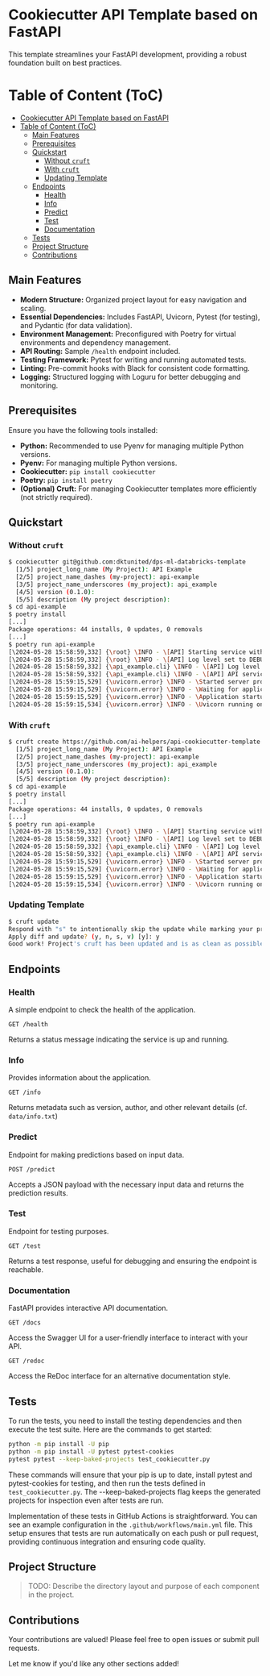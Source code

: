 # Cookiecutter API Template based on FastAPI

This template streamlines your FastAPI development, providing a robust foundation built on best practices.

# Table of Content (ToC)

- [Cookiecutter API Template based on FastAPI](#cookiecutter-api-template-based-on-fastapi)
- [Table of Content (ToC)](#table-of-content-toc)
  - [Main Features](#main-features)
  - [Prerequisites](#prerequisites)
  - [Quickstart](#quickstart)
    - [Without `cruft`](#without-cruft)
    - [With `cruft`](#with-cruft)
    - [Updating Template](#updating-template)
  - [Endpoints](#endpoints)
    - [Health](#health)
    - [Info](#info)
    - [Predict](#predict)
    - [Test](#test)
    - [Documentation](#documentation)
  - [Tests](#tests)
  - [Project Structure](#project-structure)
  - [Contributions](#contributions)


## Main Features

* **Modern Structure:** Organized project layout for easy navigation and scaling.
* **Essential Dependencies:** Includes FastAPI, Uvicorn, Pytest (for testing), and Pydantic (for data validation).
* **Environment Management:** Preconfigured with Poetry for virtual environments and dependency management.
* **API Routing:** Sample `/health` endpoint included.
* **Testing Framework:** Pytest for writing and running automated tests.
* **Linting:** Pre-commit hooks with Black for consistent code formatting.
* **Logging:** Structured logging with Loguru for better debugging and monitoring.

## Prerequisites

Ensure you have the following tools installed:

* **Python:** Recommended to use Pyenv for managing multiple Python versions.
* **Pyenv:** For managing multiple Python versions.
* **Cookiecutter:** `pip install cookiecutter`
* **Poetry:** `pip install poetry`
* **(Optional) Cruft:** For managing Cookiecutter templates more efficiently (not strictly required).

## Quickstart

### Without `cruft`

```bash
$ cookiecutter git@github.com:dktunited/dps-ml-databricks-template
  [1/5] project_long_name (My Project): API Example
  [2/5] project_name_dashes (my-project): api-example
  [3/5] project_name_underscores (my_project): api_example
  [4/5] version (0.1.0):
  [5/5] description (My project description):
$ cd api-example
$ poetry install
[...]
Package operations: 44 installs, 0 updates, 0 removals
[...]
$ poetry run api-example
[\2024-05-28 15:58:59,332] {\root} \INFO - \[API] Starting service with version 0.1.0...
[\2024-05-28 15:58:59,332] {\root} \INFO - \[API] Log level set to DEBUG
[\2024-05-28 15:58:59,332] {\api_example.cli} \INFO - \[API] Log level set to DEBUG
[\2024-05-28 15:58:59,332] {\api_example.cli} \INFO - \[API] API service starting on 0.0.0.0:80
[\2024-05-28 15:59:15,529] {\uvicorn.error} \INFO - \Started server process [98569]
[\2024-05-28 15:59:15,529] {\uvicorn.error} \INFO - \Waiting for application startup.
[\2024-05-28 15:59:15,529] {\uvicorn.error} \INFO - \Application startup complete.
[\2024-05-28 15:59:15,534] {\uvicorn.error} \INFO - \Uvicorn running on http://0.0.0.0:80 (Press CTRL+C to quit)
```

### With `cruft`
```bash
$ cruft create https://github.com/ai-helpers/api-cookiecutter-template
  [1/5] project_long_name (My Project): API Example
  [2/5] project_name_dashes (my-project): api-example
  [3/5] project_name_underscores (my_project): api_example
  [4/5] version (0.1.0):
  [5/5] description (My project description):
$ cd api-example
$ poetry install
[...]
Package operations: 44 installs, 0 updates, 0 removals
[...]
$ poetry run api-example
[\2024-05-28 15:58:59,332] {\root} \INFO - \[API] Starting service with version 0.1.0...
[\2024-05-28 15:58:59,332] {\root} \INFO - \[API] Log level set to DEBUG
[\2024-05-28 15:58:59,332] {\api_example.cli} \INFO - \[API] Log level set to DEBUG
[\2024-05-28 15:58:59,332] {\api_example.cli} \INFO - \[API] API service starting on 0.0.0.0:80
[\2024-05-28 15:59:15,529] {\uvicorn.error} \INFO - \Started server process [98569]
[\2024-05-28 15:59:15,529] {\uvicorn.error} \INFO - \Waiting for application startup.
[\2024-05-28 15:59:15,529] {\uvicorn.error} \INFO - \Application startup complete.
[\2024-05-28 15:59:15,534] {\uvicorn.error} \INFO - \Uvicorn running on http://0.0.0.0:80 (Press CTRL+C to quit)
```

### Updating Template

```bash
$ cruft update
Respond with "s" to intentionally skip the update while marking your project as up-to-date or respond with "v" to view the changes that will be applied.
Apply diff and update? (y, n, s, v) [y]: y
Good work! Project's cruft has been updated and is as clean as possible!
```

## Endpoints

### Health
A simple endpoint to check the health of the application.
```http
GET /health
```
Returns a status message indicating the service is up and running.

### Info
Provides information about the application.
```http
GET /info
```
Returns metadata such as version, author, and other relevant details (cf. `data/info.txt`)

### Predict
Endpoint for making predictions based on input data.
```http
POST /predict
```
Accepts a JSON payload with the necessary input data and returns the prediction results.

### Test
Endpoint for testing purposes.
```http
GET /test
```
Returns a test response, useful for debugging and ensuring the endpoint is reachable.

### Documentation
FastAPI provides interactive API documentation.
```http
GET /docs
```
Access the Swagger UI for a user-friendly interface to interact with your API.

```http
GET /redoc
```
Access the ReDoc interface for an alternative documentation style.

## Tests
To run the tests, you need to install the testing dependencies and then execute the test suite. Here are the commands to get started:

```bash
python -m pip install -U pip
python -m pip install -U pytest pytest-cookies
pytest pytest --keep-baked-projects test_cookiecutter.py
```

These commands will ensure that your pip is up to date, install pytest and pytest-cookies for testing, and then run the tests defined in `test_cookiecutter.py`. The --keep-baked-projects flag keeps the generated projects for inspection even after tests are run.

Implementation of these tests in GitHub Actions is straightforward. You can see an example configuration in the `.github/workflows/main.yml` file. This setup ensures that tests are run automatically on each push or pull request, providing continuous integration and ensuring code quality.

## Project Structure
> TODO: Describe the directory layout and purpose of each component in the project.

## Contributions

Your contributions are valued! Please feel free to open issues or submit pull requests.

Let me know if you'd like any other sections added!
